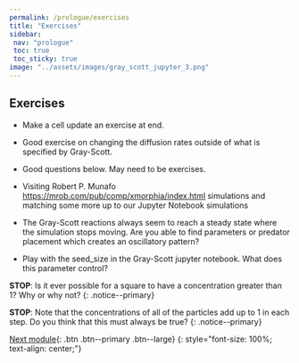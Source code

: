 ```yaml
---
permalink: /prologue/exercises
title: "Exercises"
sidebar:
 nav: "prologue"
 toc: true
 toc_sticky: true
image: "../assets/images/gray_scott_jupyter_3.png"
---
```


## Exercises

* Make a cell update an exercise at end.

* Good exercise on changing the diffusion rates outside of what is specified by Gray-Scott.

* Good questions below. May need to be exercises.

* Visiting Robert P. Munafo https://mrob.com/pub/comp/xmorphia/index.html simulations and matching some more up to our Jupyter Notebook simulations

* The Gray-Scott reactions always seem to reach a steady state where the simulation stops moving. Are you able to find parameters or predator placement which creates an oscillatory pattern?

* Play with the seed_size in the Gray-Scott jupyter notebook. What does this parameter control?

**STOP**: Is it ever possible for a square to have a concentration greater than 1? Why or why not?
{: .notice--primary}

**STOP**: Note that the concentrations of all of the particles add up to 1 in each step. Do you think that this must always be true?
{: .notice--primary}

[Next module](../motifs/home){: .btn .btn--primary .btn--large}
{: style="font-size: 100%; text-align: center;"}
